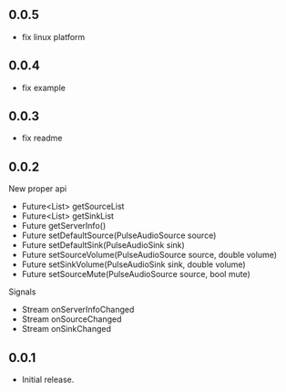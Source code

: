 ## 0.0.5
* fix linux platform

## 0.0.4
* fix example

## 0.0.3
* fix readme

## 0.0.2

New proper api
* Future<List<PulseAudioSource>> getSourceList
* Future<List<PulseAudioSink>> getSinkList
* Future<PulseAudioServerInfo> getServerInfo()
* Future<void> setDefaultSource(PulseAudioSource source)
* Future<void> setDefaultSink(PulseAudioSink sink)
* Future<void> setSourceVolume(PulseAudioSource source, double volume)
* Future<void> setSinkVolume(PulseAudioSink sink, double volume)
* Future<void> setSourceMute(PulseAudioSource source, bool mute)

Signals
* Stream<PulseAudioServerInfo> onServerInfoChanged
* Stream<PulseAudioSource> onSourceChanged
* Stream<PulseAudioSink> onSinkChanged

## 0.0.1

* Initial release.
